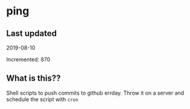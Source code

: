 # ping

## Last updated
2019-08-10

Incremented: 870

## What is this??
Shell scripts to push commits to github errday. Throw it on a server and schedule the script with `cron`
